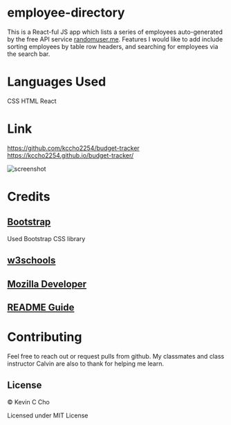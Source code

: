 # employee-directory

This is a React-ful JS app which lists a series of employees auto-generated by the free API service [randomuser.me](https://www.randomuser.me). Features I would like to add include sorting employees by table row headers, and searching for employees via the search bar.
# Languages Used
CSS
HTML
React
# Link
https://github.com/kccho2254/budget-tracker
https://kccho2254.github.io/budget-tracker/

![screenshot](./public/icons/budgetpreview.png)

# Credits

## [Bootstrap](https://getbootstrap.com/docs)

Used Bootstrap CSS library

## [w3schools](https://www.w3schools.com/html/html_forms.asp)

## [Mozilla Developer](https://developer.mozilla.org/en-US/)

## [README Guide](https://github.com/adam-p/markdown-here/wiki/Markdown-Cheatsheet#lines)

# Contributing
Feel free to reach out or request pulls from github. My classmates and class instructor Calvin are also to thank for helping me learn.

## License
© Kevin C Cho

Licensed under MIT License
